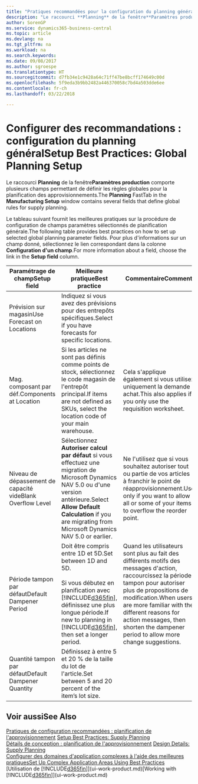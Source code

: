 ```yaml
---
title: "Pratiques recommandées pour la configuration du planning général | Microsoft Docs"
description: "Le raccourci **Planning** de la fenêtre**Paramètres production** comporte plusieurs champs permettant de définir les règles globales pour la planification des approvisionnements."
author: SorenGP
ms.service: dynamics365-business-central
ms.topic: article
ms.devlang: na
ms.tgt_pltfrm: na
ms.workload: na
ms.search.keywords: 
ms.date: 09/08/2017
ms.author: sgroespe
ms.translationtype: HT
ms.sourcegitcommit: d7fb34e1c9428a64c71ff47be8bcff174649c00d
ms.openlocfilehash: 5f9eda3b9bb2482a446370058c7bd4a503dde6ee
ms.contentlocale: fr-ch
ms.lasthandoff: 03/22/2018

---
```

# <a name="setup-best-practices-global-planning-setup"></a><span data-ttu-id="0f718-103">Configurer des recommandations : configuration du planning général</span><span class="sxs-lookup"><span data-stu-id="0f718-103">Setup Best Practices: Global Planning Setup</span></span>
<span data-ttu-id="0f718-104">Le raccourci **Planning** de la fenêtre**Paramètres production** comporte plusieurs champs permettant de définir les règles globales pour la planification des approvisionnements.</span><span class="sxs-lookup"><span data-stu-id="0f718-104">The **Planning** FastTab in the **Manufacturing Setup** window contains several fields that define global rules for supply planning.</span></span>  

 <span data-ttu-id="0f718-105">Le tableau suivant fournit les meilleures pratiques sur la procédure de configuration de champs paramètres sélectionnés de planification générale.</span><span class="sxs-lookup"><span data-stu-id="0f718-105">The following table provides best practices on how to set up selected global planning parameter fields.</span></span> <span data-ttu-id="0f718-106">Pour plus d'informations sur un champ donné, sélectionnez le lien correspondant dans la colonne **Configuration d'un champ**.</span><span class="sxs-lookup"><span data-stu-id="0f718-106">For more information about a field, choose the link in the **Setup field** column.</span></span>  

|<span data-ttu-id="0f718-107">Paramétrage de champ</span><span class="sxs-lookup"><span data-stu-id="0f718-107">Setup field</span></span>|<span data-ttu-id="0f718-108">Meilleure pratique</span><span class="sxs-lookup"><span data-stu-id="0f718-108">Best practice</span></span>|<span data-ttu-id="0f718-109">Commentaire</span><span class="sxs-lookup"><span data-stu-id="0f718-109">Comment</span></span>|  
|-----------------|-------------------|-------------|  
|<span data-ttu-id="0f718-110">Prévision sur magasin</span><span class="sxs-lookup"><span data-stu-id="0f718-110">Use Forecast on Locations</span></span>|<span data-ttu-id="0f718-111">Indiquez si vous avez des prévisions pour des entrepôts spécifiques.</span><span class="sxs-lookup"><span data-stu-id="0f718-111">Select if you have forecasts for specific locations.</span></span>||  
|<span data-ttu-id="0f718-112">Mag. composant par déf.</span><span class="sxs-lookup"><span data-stu-id="0f718-112">Components at Location</span></span>|<span data-ttu-id="0f718-113">Si les articles ne sont pas définis comme points de stock, sélectionnez le code magasin de l'entrepôt principal.</span><span class="sxs-lookup"><span data-stu-id="0f718-113">If items are not defined as SKUs, select the location code of your main warehouse.</span></span>|<span data-ttu-id="0f718-114">Cela s'applique également si vous utilisez uniquement la demande achat.</span><span class="sxs-lookup"><span data-stu-id="0f718-114">This also applies if you only use the requisition worksheet.</span></span>|  
|<span data-ttu-id="0f718-115">Niveau de dépassement de capacité vide</span><span class="sxs-lookup"><span data-stu-id="0f718-115">Blank Overflow Level</span></span>|<span data-ttu-id="0f718-116">Sélectionnez **Autoriser calcul par défaut** si vous effectuez une migration de Microsoft Dynamics NAV 5.0 ou d'une version antérieure.</span><span class="sxs-lookup"><span data-stu-id="0f718-116">Select **Allow Default Calculation** if you are migrating from Microsoft Dynamics NAV 5.0 or earlier.</span></span>|<span data-ttu-id="0f718-117">Ne l'utilisez que si vous souhaitez autoriser tout ou partie de vos articles à franchir le point de réapprovisionnement.</span><span class="sxs-lookup"><span data-stu-id="0f718-117">Use only if you want to allow all or some of your items to overflow the reorder point.</span></span>|  
|<span data-ttu-id="0f718-118">Période tampon par défaut</span><span class="sxs-lookup"><span data-stu-id="0f718-118">Default Dampener Period</span></span>|<span data-ttu-id="0f718-119">Doit être compris entre 1D et 5D.</span><span class="sxs-lookup"><span data-stu-id="0f718-119">Set between 1D and 5D.</span></span><br /><br /> <span data-ttu-id="0f718-120">Si vous débutez en planification avec [!INCLUDE[d365fin](includes/d365fin_md.md)], définissez une plus longue période.</span><span class="sxs-lookup"><span data-stu-id="0f718-120">If new to planning in [!INCLUDE[d365fin](includes/d365fin_md.md)], then set a longer period.</span></span>|<span data-ttu-id="0f718-121">Quand les utilisateurs sont plus au fait des différents motifs des messages d'action, raccourcissez la période tampon pour autoriser plus de propositions de modification.</span><span class="sxs-lookup"><span data-stu-id="0f718-121">When users are more familiar with the different reasons for action messages, then shorten the dampener period to allow more change suggestions.</span></span>|  
|<span data-ttu-id="0f718-122">Quantité tampon par défaut</span><span class="sxs-lookup"><span data-stu-id="0f718-122">Default Dampener Quantity</span></span>|<span data-ttu-id="0f718-123">Définissez à entre 5 et 20 % de la taille du lot de l'article.</span><span class="sxs-lookup"><span data-stu-id="0f718-123">Set between 5 and 20 percent of the item’s lot size.</span></span>||  

## <a name="see-also"></a><span data-ttu-id="0f718-124">Voir aussi</span><span class="sxs-lookup"><span data-stu-id="0f718-124">See Also</span></span>  
 <span data-ttu-id="0f718-125">[Pratiques de configuration recommandées : planification de l'approvisionnement](setup-best-practices-supply-planning.md) </span><span class="sxs-lookup"><span data-stu-id="0f718-125">[Setup Best Practices: Supply Planning](setup-best-practices-supply-planning.md) </span></span>  
 <span data-ttu-id="0f718-126">[Détails de conception : planification de l'approvisionnement](design-details-supply-planning.md) </span><span class="sxs-lookup"><span data-stu-id="0f718-126">[Design Details: Supply Planning](design-details-supply-planning.md) </span></span>  
 [<span data-ttu-id="0f718-127">Configurer des domaines d'application complexes à l'aide des meilleures pratiques</span><span class="sxs-lookup"><span data-stu-id="0f718-127">Set Up Complex Application Areas Using Best Practices</span></span>](set-up-complex-application-areas-using-best-practices.md)  
 <span data-ttu-id="0f718-128">[Utilisation de [!INCLUDE[d365fin](includes/d365fin_md.md)]](ui-work-product.md)</span><span class="sxs-lookup"><span data-stu-id="0f718-128">[Working with [!INCLUDE[d365fin](includes/d365fin_md.md)]](ui-work-product.md)</span></span>

